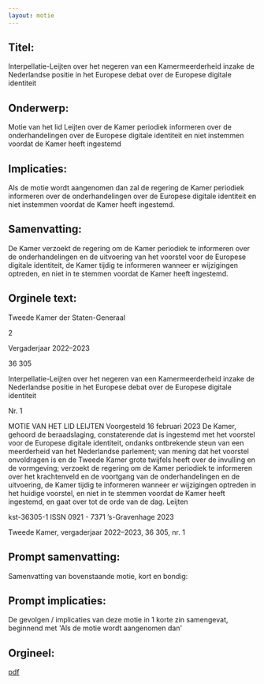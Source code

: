 ```yaml
---
layout: motie
---
```

## Titel:
Interpellatie-Leijten over het negeren van een Kamermeerderheid inzake de Nederlandse positie in het Europese debat over de Europese digitale identiteit
## Onderwerp:
Motie van het lid Leijten over de Kamer periodiek informeren over de onderhandelingen over de Europese digitale identiteit en niet instemmen voordat de Kamer heeft ingestemd
## Implicaties:

Als de motie wordt aangenomen dan zal de regering de Kamer periodiek informeren over de onderhandelingen over de Europese digitale identiteit en niet instemmen voordat de Kamer heeft ingestemd.
## Samenvatting:

De Kamer verzoekt de regering om de Kamer periodiek te informeren over de onderhandelingen en de uitvoering van het voorstel voor de Europese digitale identiteit, de Kamer tijdig te informeren wanneer er wijzigingen optreden, en niet in te stemmen voordat de Kamer heeft ingestemd.
## Orginele text:


Tweede Kamer der Staten-Generaal

2

Vergaderjaar 2022–2023

36 305

Interpellatie-Leijten over het negeren van een
Kamermeerderheid inzake de Nederlandse
positie in het Europese debat over de Europese
digitale identiteit

Nr. 1

MOTIE VAN HET LID LEIJTEN
Voorgesteld 16 februari 2023
De Kamer,
gehoord de beraadslaging,
constaterende dat is ingestemd met het voorstel voor de Europese
digitale identiteit, ondanks ontbrekende steun van een meerderheid van
het Nederlandse parlement;
van mening dat het voorstel onvoldragen is en de Tweede Kamer grote
twijfels heeft over de invulling en de vormgeving;
verzoekt de regering om de Kamer periodiek te informeren over het
krachtenveld en de voortgang van de onderhandelingen en de uitvoering,
de Kamer tijdig te informeren wanneer er wijzigingen optreden in het
huidige voorstel, en niet in te stemmen voordat de Kamer heeft
ingestemd,
en gaat over tot de orde van de dag.
Leijten

kst-36305-1
ISSN 0921 - 7371
’s-Gravenhage 2023

Tweede Kamer, vergaderjaar 2022–2023, 36 305, nr. 1


## Prompt samenvatting:
Samenvatting van bovenstaande motie, kort en bondig:


## Prompt implicaties:
De gevolgen / implicaties van deze motie in 1 korte zin samengevat, beginnend met 'Als de motie wordt aangenomen dan' 

## Orgineel:
[pdf](https://gegevensmagazijn.tweedekamer.nl/OData/v4/2.0/Document(65b84f66-ecb8-4cbc-bb89-889e2d66244a)/resource)
